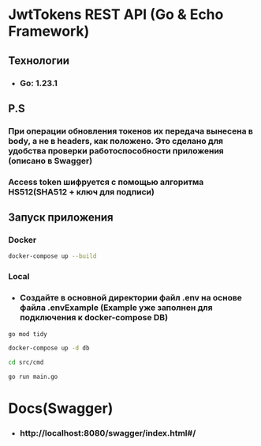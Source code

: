 # JwtTokens REST API (Go & Echo Framework)

## Технологии
- ### **Go**: 1.23.1

## P.S
### При операции обновления токенов их передача вынесена в body, а не в headers, как положено. Это сделано для удобства проверки работоспособности приложения (описано в Swagger)  
### Access token шифруется с помощью алгоритма HS512(SHA512 + ключ для подписи)

## Запуск приложения
### Docker
```bash
docker-compose up --build
```

### Local
- ### Создайте в основной директории файл .env на основе файла .envExample (Example уже заполнен для подключения к docker-compose DB)
```bash
go mod tidy
```
```bash
docker-compose up -d db
```
```bash
cd src/cmd
```
```bash
go run main.go
```

# Docs(Swagger)
- ### http://localhost:8080/swagger/index.html#/



